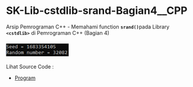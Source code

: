 # SK-Lib-cstdlib-srand-Bagian4__CPP
Arsip Pemrograman C++ - Memahami function <code><b>srand()</b></code>pada Library <code><b>&lt;cstdlib></b></code> di Pemrograman C++ (Bagian 4)<br><br>
<img src="https://github.com/RizkyKhapidsyah/SK-Lib-cstdlib-srand-Bagian4__CPP/blob/master/SK-Lib-cstdlib-srand-Bagian4__CPP/x64/result/001.PNG"><br><br>
Lihat Source Code : <br>
- <a href="https://github.com/RizkyKhapidsyah/SK-Lib-cstdlib-srand-Bagian4__CPP/blob/master/SK-Lib-cstdlib-srand-Bagian4__CPP/Source.cpp">Program</a>
